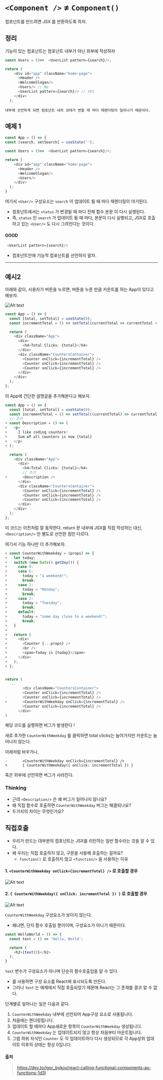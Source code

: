 # `<Component />` ≠ `Component()`


컴포넌트를 만드려면 JSX 를 반환하도록 하자.

## 정리
기능이 있는 컴포넌트는 컴포넌트 내부가 아닌 외부에 작성하자
```typescript
const Users = ()=>  <UserList pattern={search}/>;

return (
    <div id="app" className="home-page">
      <Header />
      <WelcomeSlogan/>
      <Users/> // No
      <UserList pattern={search}/> // YES
    </div>
  );
```
    내부에 선언하게 되면 컴포넌트 내의 상태가 변할 때 마다 재렌더링이 일어나기 때문이다.






## 예제 1

```typescript
const App = () => {
const [search, setSearch] = useState('');

const Users = ()=>  <UserList pattern={search}/>;

return (
    <div id="app" className="home-page">
      <Header />
      <WelcomeSlogan/>
      <Users/>
    </div>
  );
}
```

여기서 `<User/>` 구성요소는 `search` 이 업데이트 될 때 마다 재렌더링이 야기된다.

- 컴포넌트에서는 `status` 가 변경될 때 마다 전체 함수 본문 이 다시 실행된다. 
- 즉, `status` 인 `search` 가 업데이트 될 때 마다, 본문이 다시 실행되고, JSX로 호출하고 있는 `<User/>` 도 다시 그려진다는 것이다.


#### GOOD
```typescript
 <UserList pattern={search}/>
```

* 컴포넌트안에 기능적 컴포넌트를 선언하지 말자.

-----

## 예시2

아래와 같이, 사용자가 버튼을 누르면, 버튼을 누른 만큼 카운트를 하는 App이 있다고 해보자. 

![Alt text](image.png)


```typescript
const App = () => {
  const [total, setTotal] = useState(0);
  const incrementTotal = () => setTotal(currentTotal => currentTotal + 1);

  return (
    <div className="App">
      <div>
        <h4>Total Clicks: {total}</h4>
      </div>
      <div className="CountersContainer">
        <Counter onClick={incrementTotal} />
        <Counter onClick={incrementTotal} />
        <Counter onClick={incrementTotal} />
      </div>
    </div>
  );
};
```


이 App에 간단한 설명글을 추가해본다고 해보자.


```typescript
const App = () => {
  const [total, setTotal] = useState(0);
  const incrementTotal = () => setTotal((currentTotal) => currentTotal + 1);
  // 추가
+ const Description = () => (
+   <p>
+     I like coding counters!
+     Sum of all counters is now {total}
+   </p>
+ );

  return (
    <div className="App">
      <div>
        <h4>Total Clicks: {total}</h4>
        // 추가
+       <Description />
      </div>
      <div className="CountersContainer">
        <Counter onClick={incrementTotal} />
        <Counter onClick={incrementTotal} />
        <Counter onClick={incrementTotal} />
      </div>
    </div>
  );
};
```

이 코드는 이전처럼 잘 동작한다.
return 문 내부에 JSX를 직접 작성하는 대신, `<Description/>` 만 별도로 선언한 점만 다르다.


여기서 기능 하나만 더 추가해보자.

```typescript
+ const CounterWithWeekday = (props) => {
+   let today;
+   switch (new Date().getDay()) {
+     case 0:
+     case 6:
+       today = "a weekend!";
+       break;
+     case 1:
+       today = "Monday";
+       break;
+     case 2:
+       today = "Tuesday";
+       break;
+     default:
+       today = "some day close to a weekend!";
+       break;
+   }
+
+   return (
+     <div>
+       <Counter {...props} />
+       <br />
+       <span>Today is {today}</span>
+     </div>
+   );
+ };


return (
  ...
        <div className="CountersContainer">
        <Counter onClick={incrementTotal} />
-       <Counter onClick={incrementTotal} />
+       <CounterWithWeekday onClick={incrementTotal} />
        <Counter onClick={incrementTotal} />
      </div>
)
```

해당 코드를 실행하면 버그가 발생한다 !

새로 추가한 `CounterWithWeekday` 를 클릭하면 total clicks는 늘어가지만 카운트는 늘어나지 않는다.

아래처럼 바꾸거나,

```
-       <CounterWithWeekday onClick={incrementTotal} />
+       { CounterWithWeekday({ onClick: incrementTotal }) }
```

혹은 외부에 선언하면 버그가 사라진다.

### Thinking
- 근데 `<Description/>` 은 왜 버그가 일어나지 않나요?
- 왜 직접 함수로 호출하면 `CounterWithWeekday` 버그는 해결되나요?
- 두가지의 차이는 무엇인가요?

## 직접호출
- 우리가 만드는 대부분의 컴포넌트는 JSX를 리턴하는 일반 함수라는 것을 알 수 있다.
- 왜 우리는 직접 호출하지 않고, 구문을 사용해 호출하는 걸까요?
   - `function()` 로 호출하지 않고 `<function/>` 을 사용하는 이유


#### 1. `<CounterWithWeekday onClick={incrementTotal} />` 로 호출할 경우

![Alt text](image-2.png)

#### 2. `{ CounterWithWeekday({ onClick: incrementTotal }) }` 로 호출할 경우
![Alt text](image-1.png)


`CounterWithWeekday` 구성요소가 보이지 않는다.
- 왜냐면, 단지 함수 호출일 뿐이이며, 구성요소가 아니기 때문이다.

```typescript
const HelloWorld = () => {
  const text = () => 'Hello, World';

  return (
    <h2>{text()}</h2>
  );
}
```

`text` 변수가 구성요소가 아니며 단순히 함수호출임을 알 수 있다.

- <Component />를 사용하면 구성 요소를 React에 표시되도록 만든다.
- 그러나 `text` 는 예제에서 직접 호출되었기 때문에 React는 그 존재를 결코 알 수 없다.


단계별로 일어나는 일은 다음과 같다.

1. `CounterWithWeekday` 내부에 선언되어 App구성 요소로 사용됩니다.
2. 처음에는 렌더링됩니다.
3. 업데이트 할 때마다 App새로운 항목이 `CounterWithWeekday` 생성됩니다.
4. `CounterWithWeekday` 는 업데이트되지 않고 항상 처음부터 마운트됩니다.
5. 그럼 하위 자식인 `Counter` 도 각 업데이트마다 다시 생성되므로 각 App상위 업데이트 이후의 상태는 항상 0입니다.




#### 출처
> https://dev.to/igor_bykov/react-calling-functional-components-as-functions-1d3l